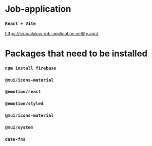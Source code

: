 # Job-application
 ### `React + Vite`
https://siracalakus-job-application.netlify.app/

# Packages that need to be installed
### `npm install firebase`
### `@mui/icons-material`
### `@emotion/react`
### `@emotion/styled`
### `@mui/icons-material`
### `@mui/system`
### `date-fns`
